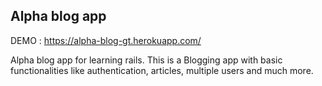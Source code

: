 ## Alpha blog app

DEMO : https://alpha-blog-gt.herokuapp.com/

Alpha blog app for learning rails. This is a Blogging app with basic functionalities like authentication, articles, multiple users and much more. 



